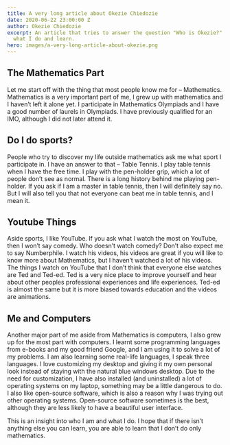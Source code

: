 ```yaml
---
title: A very long article about Okezie Chiedozie
date: 2020-06-22 23:00:00 Z
author: Okezie Chiedozie
excerpt: An article that tries to answer the question "Who is Okezie?" and also explains
  what I do and learn.
hero: images/a-very-long-article-about-okezie.png
---
```


## The Mathematics Part

Let me start off with the thing that most people know me for – Mathematics. Mathematics is a very important part of me, I grew up with mathematics and I haven’t left it alone yet. I participate in Mathematics Olympiads and I have a good number of laurels in Olympiads. I have previously qualified for an IMO, although I did not later attend it.

## Do I do sports?

People who try to discover my life outside mathematics ask me what sport I participate in. I have an answer to that – Table Tennis. I play table tennis when I have the free time. I play with the pen-holder grip, which a lot of people don’t see as normal. There is a long history behind me playing pen-holder. If you ask if I am a master in table tennis, then I will definitely say no. But I will also tell you that not everyone can beat me in table tennis, and I mean it.

## Youtube Things

Aside sports, I like YouTube. If you ask what I watch the most on YouTube, then I won’t say comedy. Who doesn’t watch comedy? Don’t also expect me to say Numberphile. I watch his videos, his videos are great if you will like to know more about Mathematics, but I haven’t watched a lot of his videos. The things I watch on YouTube that I don’t think that everyone else watches are Ted and Ted-ed. Ted is a very nice place to improve yourself and hear about other peoples professional experiences and life experiences. Ted-ed is almost the same but it is more biased towards education and the videos are animations.

## Me and Computers

Another major part of me aside from Mathematics is computers, I also grew up for the most part with computers. I learnt some programming languages from e-books and my good friend Google, and I am using it to solve a lot of my problems. I am also learning some real-life languages, I speak three languages. I love customizing my desktop and giving it my own personal look instead of staying with the natural blue windows desktop. Due to the need for customization, I have also installed (and uninstalled) a lot of operating systems on my laptop, something may be a little dangerous to do. I also like open-source software, which is also a reason why I was trying out other operating systems. Open-source software sometimes is the best, although they are less likely to have a beautiful user interface.

This is an insight into who I am and what I do. I hope that if there isn’t anything else you can learn, you are able to learn that I don’t do only mathematics.